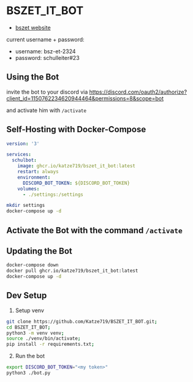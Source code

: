 # BSZET_IT_BOT
- [bszet website](https://geschuetzt.bszet.de/index.php?dir=/Schuelerbereich/BS&sort=name)

current username + password:
- username: bsz-et-2324
- password: schulleiter#23

## Using the Bot

invite the bot to your discord via https://discord.com/oauth2/authorize?client_id=1150762234620944464&permissions=8&scope=bot

and activate him with `/activate`

## Self-Hosting with Docker-Compose

```yml
version: '3'

services:
  schulbot:
    image: ghcr.io/katze719/bszet_it_bot:latest
    restart: always
    environment:
      DISCORD_BOT_TOKEN: ${DISCORD_BOT_TOKEN}
    volumes:
      - ./settings:/settings
```

```sh
mkdir settings
docker-compose up -d
```

## Activate the Bot with the command `/activate`

## Updating the Bot

```sh
docker-compose down
docker pull ghcr.io/katze719/bszet_it_bot:latest
docker-compose up -d
```

## Dev Setup

1. Setup venv

```sh
git clone https://github.com/Katze719/BSZET_IT_BOT.git;
cd BSZET_IT_BOT;
python3 -m venv venv;
source ./venv/bin/activate;
pip install -r requirements.txt;
```

2. Run the bot

```sh
export DISCORD_BOT_TOKEN="<my token>"
python3 ./bot.py
```
